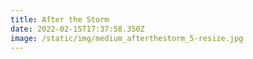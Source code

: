 ```yaml
---
title: After the Storm
date: 2022-02-15T17:37:58.350Z
image: /static/img/medium_afterthestorm_5-resize.jpg
---
```

